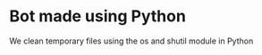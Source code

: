 <h1> Bot made using Python </h1>
<p>
   We clean temporary files using the os and shutil module in Python
</p>
